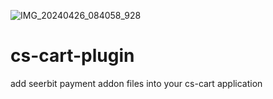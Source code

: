 ![IMG_20240426_084058_928](https://github.com/seerbit-developers/cs-cart-plugin/assets/150515816/d1509e12-87bd-4121-8f46-1e4f87023408)
# cs-cart-plugin
add seerbit payment addon files into your cs-cart application
